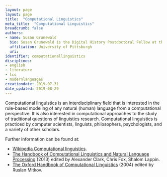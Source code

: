 ```yaml
---
layout: page
layout: page
title:  "Computational Linguistics"
meta_title:  "Computational Linguistics"
breadcrumb: false
authors:
- name: Susan Grunewald
  bio: Susan Grunewald is the Digital History Postdoctoral Fellow at the University of Pittsburgh’s World History Center. She received her PhD from Carnegie Mellon University, where she was a two-time A.W. Mellon Fellow in Digital Humanities. Her research focuses on Soviet history, particularly German prisoners of war in the USSR during and after the Second World War.
  affiliation: University of Pittsburgh
  uri:
identifier: computationallinguistics
disciplines:
- english
- literature
- lcs
- modernlanguages
creationdate: 2019-07-31
date_updated: 2019-08-29
---
```


Computational linguistics is an interdisciplinary field that is interested in the rule-based modeling of any natural (human) language from a computational perspective. It is also interested in computational approaches to the study of traditional questions of linguistics research. Computational linguistics is practiced by computer scientists, linguists, philosophers, psychologists, and a variety of other scholars.

Further information can be found at:
 -  [Wikipedia Computational linguistics](https://en.wikipedia.org/wiki/Computational_linguistics).
 -  [The Handbook of Computational Linguistics and Natural Language Processing](https://books.google.com/books?id=zBmom42eWPcC&printsec=frontcover&dq=computational+linguistics&hl=en&sa=X&ved=0ahUKEwjEvvDLyOzjAhUNpFkKHc6sArIQ6AEIKjAA#v=onepage&q=computational%20linguistics&f=false) (2013) edited by Alexander Clark, Chris Fox, Shalom Lappin.
 -  [The Oxford Handbook of Computational Linguistics](https://books.google.com/books?id=yl6AnaKtVAkC&printsec=frontcover&dq=computational+linguistics&hl=en&sa=X&ved=0ahUKEwjEvvDLyOzjAhUNpFkKHc6sArIQ6AEILzAB#v=onepage&q=computational%20linguistics&f=false) (2004) edited by Ruslan Mitkov.
